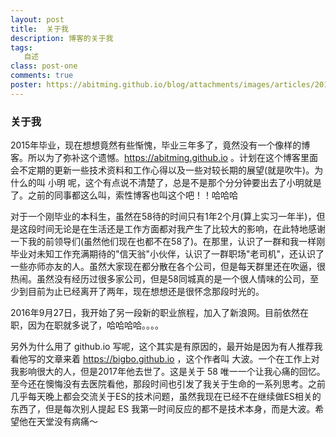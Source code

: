 ```yaml
---
layout: post
title:  关于我
description: 博客的关于我
tags:
   自述
class: post-one
comments: true
poster: https://abitming.github.io/blog/attachments/images/articles/2018-09-09/poster.jpg
---
```


### 关于我
2015年毕业，现在想想竟然有些惭愧，毕业三年多了，竟然没有一个像样的博客。所以为了弥补这个遗憾。https://abitming.github.io 。计划在这个博客里面会不定期的更新一些技术资料和工作心得以及一些对较长期的展望(就是吹牛)。为什么的叫 小明 呢，这个有点说不清楚了，总是不是那个分分钟要出去了小明就是了。之前的同事都这么叫，索性博客也叫这个吧！！哈哈哈

对于一个刚毕业的本科生，虽然在58待的时间只有1年2个月(算上实习一年半)，但是这段时间无论是在生活还是工作方面都对我产生了比较大的影响，在此特地感谢一下我的前领导们(虽然他们现在也都不在58了)。在那里，认识了一群和我一样刚毕业对未知工作充满期待的"信天翁"小伙伴，认识了一群职场"老司机"，还认识了一些亦师亦友的人。虽然大家现在都分散在各个公司，但是每天群里还在吹逼，很热闹。虽然没有经历过很多家公司，但是58同城真的是一个很人情味的公司，至少到目前为止已经离开了两年，现在想想还是很怀念那段时光的。

2016年9月27日，我开始了另一段新的职业旅程，加入了新浪网。目前依然在职，因为在职就多说了，哈哈哈哈。。。。

另外为什么用了 github.io 写呢，这个其实是有原因的，最开始是因为有人推荐我看他写的文章来着  https://bigbo.github.io ，这个作者叫 大波。一个在工作上对我影响很大的人，但是2017年他去世了。这是关于 58 唯一一个让我心痛的回忆。至今还在懊悔没有去医院看他，那段时间也引发了我关于生命的一系列思考。之前几乎每天晚上都会交流关于ES的技术问题，虽然我现在已经不在继续做ES相关的东西了，但是每次别人提起 ES 我第一时间反应的都不是技术本身，而是大波。希望他在天堂没有病痛～
